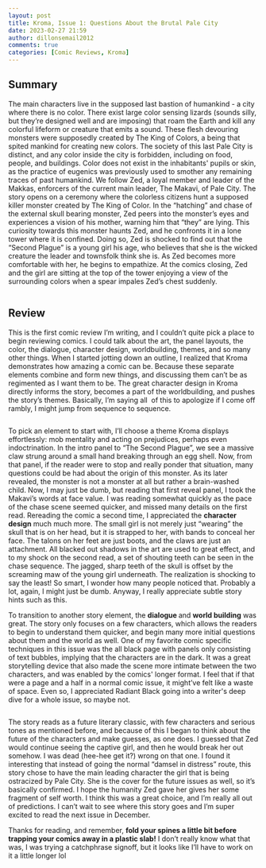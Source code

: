 ```yaml
---
layout: post
title: Kroma, Issue 1: Questions About the Brutal Pale City
date: 2023-02-27 21:59
author: dillonsemail2012
comments: true
categories: [Comic Reviews, Kroma]
---
```

<!-- wp:columns {"align":"wide"} -->
<div class="wp-block-columns alignwide"><!-- wp:column {"layout":{"type":"constrained","justifyContent":"center"}} -->
<div class="wp-block-column"><!-- wp:heading -->
<h2 class="wp-block-heading">Summary</h2>
<!-- /wp:heading -->

<!-- wp:paragraph -->
<p>The main characters live in the supposed last bastion of humankind - a city where there is no color. There exist large color sensing lizards (sounds silly, but they’re designed well and are imposing) that roam the Earth and kill any colorful lifeform or creature that emits a sound. These flesh devouring monsters were supposedly created by The King of Colors, a being that spited mankind for creating new colors. The society of this last Pale City is distinct, and any color inside the city is forbidden, including on food, people, and buildings. Color does not exist in the inhabitants' pupils or skin, as the practice of eugenics was previously used to smother any remaining traces of past humankind. We follow Zed, a loyal member and leader of the Makkas, enforcers of the current main leader, The Makavi, of Pale City.  The story opens on a ceremony where the colorless citizens hunt a supposed killer monster created by The King of Color. In the “hatching” and chase of the external skull bearing monster, Zed peers into the monster’s eyes and experiences a vision of his mother, warning him that “they” are lying. This curiosity towards this monster haunts Zed, and he confronts it in a lone tower where it is confined. Doing so, Zed is shocked to find out that the “Second Plague” is a young girl his age, who believes that she is the wicked creature the leader and townsfolk think she is. As Zed becomes more comfortable with her, he begins to empathize. At the comics closing, Zed and the girl are sitting at the top of the tower enjoying a view of the surrounding colors when a spear impales Zed’s chest suddenly.&nbsp;&nbsp;</p>
<!-- /wp:paragraph --></div>
<!-- /wp:column -->

<!-- wp:column -->
<div class="wp-block-column"><!-- wp:image {"id":52,"sizeSlug":"large","linkDestination":"none"} -->
<figure class="wp-block-image size-large"><img src="https://dillonsmith57.wordpress.com/wp-content/uploads/2023/02/kroma-alt-cover.jpg?w=666" alt="" class="wp-image-52" /></figure>
<!-- /wp:image --></div>
<!-- /wp:column --></div>
<!-- /wp:columns -->

<!-- wp:heading -->
<h2 class="wp-block-heading">Review</h2>
<!-- /wp:heading -->

<!-- wp:paragraph -->
<p>This is the first comic review I’m writing, and I couldn’t quite pick a place to begin reviewing comics. I could talk about the art, the panel layouts, the color, the dialogue, character design, worldbuilding, themes, and so many other things. When I started jotting down an outline, I realized that Kroma demonstrates how amazing a comic can be. Because these separate elements combine and form new things, and discussing them can’t be as regimented as I want them to be. The great character design in Kroma directly informs the story, becomes a part of the worldbuilding, and pushes the story’s themes. Basically, I’m saying all&nbsp; of this to apologize if I come off rambly, I might jump from sequence to sequence.</p>
<!-- /wp:paragraph -->

<!-- wp:columns {"align":"wide"} -->
<div class="wp-block-columns alignwide"><!-- wp:column -->
<div class="wp-block-column"><!-- wp:image {"id":59,"sizeSlug":"large","linkDestination":"none"} -->
<figure class="wp-block-image size-large"><img src="https://dillonsmith57.wordpress.com/wp-content/uploads/2023/02/kroma-2.jpg?w=585" alt="" class="wp-image-59" /></figure>
<!-- /wp:image --></div>
<!-- /wp:column -->

<!-- wp:column -->
<div class="wp-block-column"><!-- wp:paragraph -->
<p>To pick an element to start with, I’ll choose a theme Kroma displays effortlessly: mob mentality and acting on prejudices, perhaps even indoctrination. In the intro panel to “The Second Plague”, we see a massive claw strung around a small hand breaking through an egg shell. Now, from that panel, if the reader were to stop and really ponder that situation, many questions could be had about the origin of this monster. As its later revealed, the monster is not a monster at all but rather a brain-washed child. Now, I may just be dumb, but reading that first reveal panel, I took the Makavi’s words at face value. I was reading somewhat quickly as the pace of the chase scene seemed quicker, and missed many details on the first read. Rereading the comic a second time, I appreciated the <strong>character design</strong> much much more. The small girl is not merely just “wearing” the skull that is on her head, but it is strapped to her, with bands to conceal her face. The talons on her feet are just boots, and the claws are just an attachment. All blacked out shadows in the art are used to great effect, and to my shock on the second read, a set of shouting teeth can be seen in the chase sequence. The jagged, sharp teeth of the skull is offset by the screaming maw of the young girl underneath. The realization is shocking to say the least! So smart, I wonder how many people noticed that. Probably a lot, again, I might just be dumb. Anyway, I really appreciate subtle story hints such as this.&nbsp;</p>
<!-- /wp:paragraph --></div>
<!-- /wp:column --></div>
<!-- /wp:columns -->

<!-- wp:paragraph -->
<p>To transition to another story element, the <strong>dialogue </strong>and <strong>world building</strong> was great. The story only focuses on a few characters, which allows the readers to begin to understand them quicker, and begin many more initial questions about them and the world as well. One of my favorite comic specific techniques in this issue was the all black page with panels only consisting of text bubbles, implying that the characters are in the dark. It was a great storytelling device that also made the scene more intimate between the two characters, and was enabled by the comics' longer format. I feel that if that were a page and a half in a normal comic issue, it might’ve felt like a waste of space. Even so, I appreciated Radiant Black going into a writer's deep dive for a whole issue, so maybe not.&nbsp;</p>
<!-- /wp:paragraph -->

<!-- wp:image {"align":"full","id":61,"sizeSlug":"large","linkDestination":"none"} -->
<figure class="wp-block-image alignfull size-large"><img src="https://dillonsmith57.wordpress.com/wp-content/uploads/2023/02/kroma-by-de-felici-1_aa902d8446.jpg?w=585" alt="" class="wp-image-61" /></figure>
<!-- /wp:image -->

<!-- wp:paragraph -->
<p>The story reads as a future literary classic, with few characters and serious tones as mentioned before, and because of this I began to think about the future of the characters and make guesses, as one does. I guessed that Zed would continue seeing the captive girl, and then he would break her out somehow. I was dead (hee-hee get it?) wrong on that one. I found it interesting that instead of going the normal “damsel in distress” route, this story chose to have the main leading character the girl that is being ostracized by Pale City. She is the cover for the future issues as well, so it’s basically confirmed. I hope the humanity Zed gave her gives her some fragment of self worth. I think this was a great choice, and I’m really all out of predictions. I can’t wait to see where this story goes and I’m super excited to read the next issue in December.&nbsp;</p>
<!-- /wp:paragraph -->

<!-- wp:paragraph -->
<p>Thanks for reading, and remember, <strong>fold your spines a little bit before trapping your comics away in a plastic slab!</strong> I don’t really know what that was, I was trying a catchphrase signoff, but it looks like I’ll have to work on it a little longer lol&nbsp;</p>
<!-- /wp:paragraph -->
